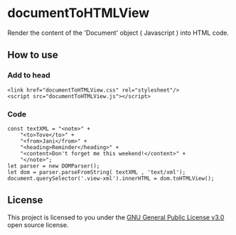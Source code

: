 # documentToHTMLView
Render the content of the 'Document' object ( Javascript ) into HTML code.

## How to use

### Add to head
```
<link href="documentToHTMLView.css" rel="stylesheet"/>
<script src="documentToHTMLView.js"></script>
```

### Code
```
const textXML = "<note>" +
    "<to>Tove</to>" +
    "<from>Jani</from>" +
    "<heading>Reminder</heading>" +
    "<content>Don't forget me this weekend!</content>" +
    "</note>";
let parser = new DOMParser();
let dom = parser.parseFromString( textXML , 'text/xml');
document.querySelector('.view-xml').innerHTML = dom.toHTMLView();
```

## License

This project is licensed to you under the [GNU General Public License v3.0](./LICENSE) open source license.
